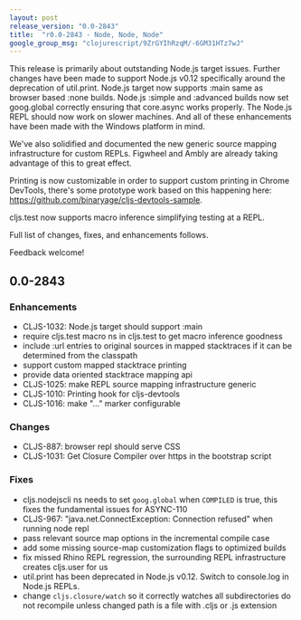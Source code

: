 ```yaml
---
layout: post
release_version: "0.0-2843"
title:  "r0.0-2843 - Node, Node, Node"
google_group_msg: "clojurescript/9ZrGYIhRzqM/-6GM31HTz7wJ"
---
```


This release is primarily about outstanding Node.js target
issues. Further changes have been made to support Node.js v0.12
specifically around the deprecation of util.print. Node.js target now
supports :main same as browser based :none builds. Node.js :simple and
:advanced builds now set goog.global correctly ensuring that
core.async works properly. The Node.js REPL should now work on slower
machines. And all of these enhancements have been made with the
Windows platform in mind.

We've also solidified and documented the new generic source mapping
infrastructure for custom REPLs. Figwheel and Ambly are already taking
advantage of this to great effect.

Printing is now customizable in order to support custom printing in
Chrome DevTools, there's some prototype work based on this happening
here: https://github.com/binaryage/cljs-devtools-sample.

cljs.test now supports macro inference simplifying testing at a REPL.

Full list of changes, fixes, and enhancements follows.

Feedback welcome!

## 0.0-2843

### Enhancements
* CLJS-1032: Node.js target should support :main
* require cljs.test macro ns in cljs.test to get macro inference goodness
* include :url entries to original sources in mapped stacktraces if it can be determined   from the classpath
* support custom mapped stacktrace printing
* provide data oriented stacktrace mapping api
* CLJS-1025: make REPL source mapping infrastructure generic
* CLJS-1010: Printing hook for cljs-devtools
* CLJS-1016: make "..." marker configurable

### Changes
* CLJS-887: browser repl should serve CSS
* CLJS-1031: Get Closure Compiler over https in the bootstrap script

### Fixes
* cljs.nodejscli ns needs to set `goog.global` when `COMPILED` is true, this fixes the fundamental issues for ASYNC-110
* CLJS-967: "java.net.ConnectException: Connection refused" when running node repl
* pass relevant source map options in the incremental compile case
* add some missing source-map customization flags to optimized builds
* fix missed Rhino REPL regression, the surrounding REPL infrastructure creates cljs.user for us
* util.print has been deprecated in Node.js v0.12. Switch to console.log in Node.js REPLs.
* change `cljs.closure/watch` so it correctly watches all subdirectories do not recompile unless changed path is a file with .cljs or .js extension
